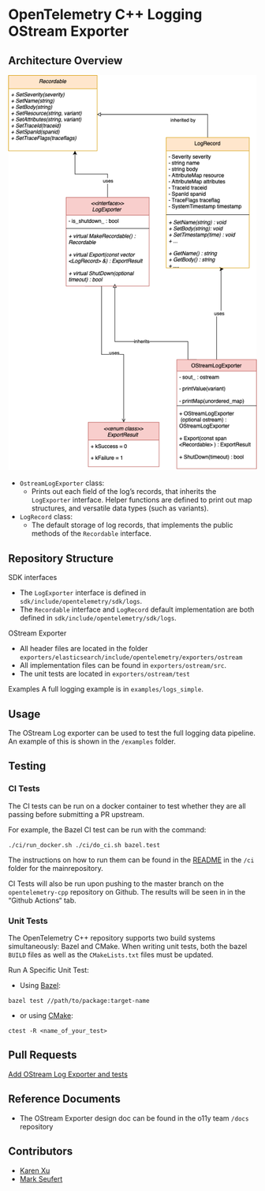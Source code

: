 # OpenTelemetry C++ Logging OStream Exporter

## Architecture Overview


![OStream UML](../images/OStream-Log-UML.png)

* `OstreamLogExporter` class:
    * Prints out each field of the log’s records, that inherits the `LogExporter` interface. Helper functions are defined to print out map structures, and versatile data types (such as variants). 
* `LogRecord` class:
    * The default storage of log records, that implements the public methods of the `Recordable` interface. 

## Repository Structure

SDK interfaces 

* The `LogExporter` interface is defined in `sdk/include/opentelemetry/sdk/logs`.
* The `Recordable` interface and `LogRecord` default implementation are both defined in `sdk/include/opentelemetry/sdk/logs`.

OStream Exporter 

* All header files are located in the folder `exporters/elasticsearch/include/opentelemetry/exporters/ostream`
* All implementation files can be found in `exporters/ostream/src`.
* The unit tests are located in `exporters/ostream/test`

Examples
A full logging example is in `examples/logs_simple`.

## Usage

The OStream Log exporter can be used to test the full logging data pipeline. An example of this is shown in the `/examples` folder. 

## Testing

### CI Tests 

The CI tests can be run on a docker container to test whether they are all passing before submitting a PR upstream.

For example, the Bazel CI test can be run with the command:

```
./ci/run_docker.sh ./ci/do_ci.sh bazel.test
```

The instructions on how to run them can be found in the [README](https://github.com/open-telemetry/opentelemetry-cpp/blob/master/ci/README.md) in the `/ci` folder for the mainrepository.

CI Tests will also be run upon pushing to the master branch on the  `opentelemetry-cpp` repository on Github. The results will be seen in in the “Github Actions“ tab. 

### Unit Tests

The OpenTelemetry C++ repository supports two build systems simultaneously: Bazel and CMake. When writing unit tests, both the bazel `BUILD` files as well as the `CMakeLists.txt` files must be updated. 

Run A Specific Unit Test: 

* Using [Bazel](https://bazel.build/):

```
bazel test //path/to/package:target-name
```

* or using [CMake](https://cmake.org/):

```
ctest -R <name_of_your_test>
```

## Pull Requests

[Add OStream Log Exporter and tests](https://github.com/open-telemetry/opentelemetry-cpp/pull/430)

## Reference Documents

* The OStream Exporter design doc can be found in the o11y team `/docs` repository 

## Contributors

* [Karen Xu](https://github.com/MarkSeufert)
* [Mark Seufert](https://github.com/MarkSeufert)

